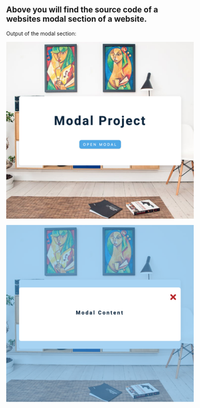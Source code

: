 ## Above you will find the source code of a websites modal section of a website.

Output of the modal section:

![output](./output.png)

![output](./output2.png)
